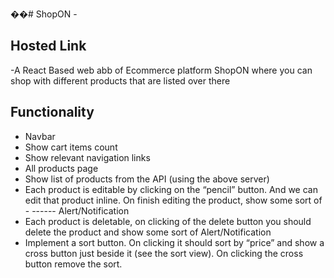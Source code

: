 ��#   S h o p O N  -

## Hosted Link
-A React Based web abb of Ecommerce platform ShopON where you can shop with different products that are listed over there

## Functionality
- Navbar
- Show cart items count
- Show relevant navigation links
- All products page
- Show list of products from the API (using the above server)
- Each product is editable by clicking on the “pencil” button. And we can edit that product inline. On finish editing the product, show some sort of - ------ 
 Alert/Notification
- Each product is deletable, on clicking of the delete button you should delete the product and show some sort of Alert/Notification
- Implement a sort button. On clicking it should sort by “price” and show a cross button just beside it (see the sort view). On clicking the cross button remove the sort.

 
 
